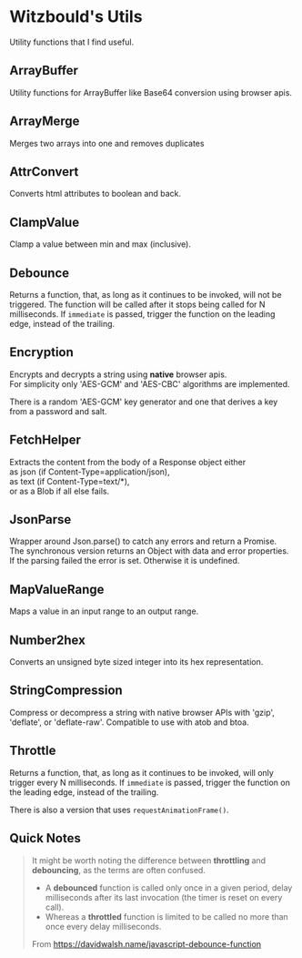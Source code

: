 # Witzbould's Utils

Utility functions that I find useful.

## ArrayBuffer

Utility functions for ArrayBuffer like Base64 conversion using browser apis.

## ArrayMerge

Merges two arrays into one and removes duplicates

## AttrConvert

Converts html attributes to boolean and back.

## ClampValue

Clamp a value between min and max (inclusive).

## Debounce

Returns a function, that, as long as it continues to be invoked, will not
be triggered. The function will be called after it stops being called for
N milliseconds. If `immediate` is passed, trigger the function on the
leading edge, instead of the trailing.

## Encryption

Encrypts and decrypts a string using **native** browser apis.\
For simplicity only 'AES-GCM' and 'AES-CBC' algorithms are implemented.

There is a random 'AES-GCM' key generator and one that derives a key from a password and salt.

## FetchHelper

Extracts the content from the body of a Response object either\
as json (if Content-Type=application/json),\
as text (if Content-Type=text/*),\
or as a Blob if all else fails.

## JsonParse

Wrapper around Json.parse() to catch any errors and return a Promise.\
The synchronous version returns an Object with data and error properties.\
If the parsing failed the error is set. Otherwise it is undefined.

## MapValueRange

Maps a value in an input range to an output range.

## Number2hex

Converts an unsigned byte sized integer into its hex representation.

## StringCompression

Compress or decompress a string with native browser APIs with 'gzip', 'deflate', or 'deflate-raw'.
Compatible to use with atob and btoa.

## Throttle

Returns a function, that, as long as it continues to be invoked, will only
trigger every N milliseconds. If `immediate` is passed, trigger the
function on the leading edge, instead of the trailing.

There is also a version that uses `requestAnimationFrame()`.



## Quick Notes

> It might be worth noting the difference between **throttling** and **debouncing**, as the terms are often confused.
> 	- A **debounced** function is called only once in a given period, delay milliseconds after its last invocation (the timer is reset on every call).
> 	- Whereas a **throttled** function is limited to be called no more than once every delay milliseconds.
>
> From <https://davidwalsh.name/javascript-debounce-function>

